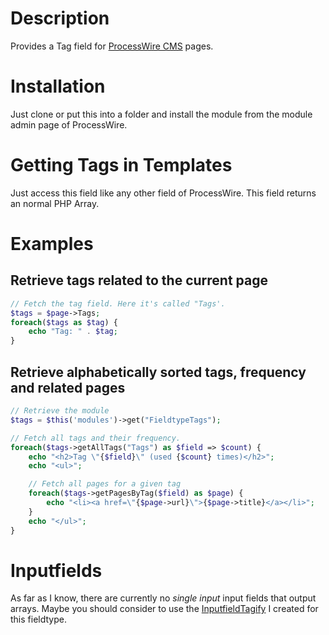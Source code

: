 # Description 
Provides a Tag field for [ProcessWire CMS](https://www.processwire.com) pages.


# Installation
Just clone or put this into a folder and install the module from the module admin page
of ProcessWire.

# Getting Tags in Templates
Just access this field like any other field of ProcessWire. This field returns an normal PHP Array.
# Examples
## Retrieve tags related to the current page
```php
// Fetch the tag field. Here it's called "Tags'.
$tags = $page->Tags;
foreach($tags as $tag) {
	echo "Tag: " . $tag;
}
```
## Retrieve alphabetically sorted tags, frequency and related pages
```php
// Retrieve the module
$tags = $this('modules')->get("FieldtypeTags");

// Fetch all tags and their frequency.
foreach($tags->getAllTags("Tags") as $field => $count) {
	echo "<h2>Tag \"{$field}\" (used {$count} times)</h2>";
	echo "<ul>";

	// Fetch all pages for a given tag
	foreach($tags->getPagesByTag($field) as $page) {
		echo "<li><a href=\"{$page->url}\">{$page->title}</a></li>";
	}
	echo "</ul>";
}
```

# Inputfields
As far as I know, there are currently no *single input* input fields that output arrays. Maybe you should consider to use the [InputfieldTagify][1] I created for this fieldtype.

[1]: https://github.com/sebi2020/InputfieldTagify